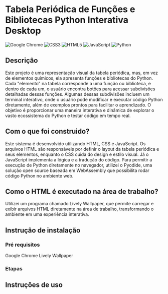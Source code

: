 # Tabela Periódica de Funções e Bibliotecas Python Interativa Desktop
![Google Chrome](https://img.shields.io/badge/Google%20Chrome-4285F4?style=for-the-badge&logo=GoogleChrome&logoColor=white)
![CSS3](https://img.shields.io/badge/css3-%231572B6.svg?style=for-the-badge&logo=css3&logoColor=white)
![HTML5](https://img.shields.io/badge/html5-%23E34F26.svg?style=for-the-badge&logo=html5&logoColor=white)
![JavaScript](https://img.shields.io/badge/javascript-%23323330.svg?style=for-the-badge&logo=javascript&logoColor=%23F7DF1E)
![Python](https://img.shields.io/badge/python-3670A0?style=for-the-badge&logo=python&logoColor=ffdd54)
## Descrição

Este projeto é uma representação visual da tabela periódica, mas, em vez de elementos químicos, ela apresenta funções e bibliotecas do Python. Cada "elemento" na tabela corresponde a uma função ou biblioteca, e dentro de cada um, o usuário encontra botões para acessar subdivisões detalhadas dessas funções. Algumas dessas subdivisões incluem um terminal interativo, onde o usuário pode modificar e executar código Python diretamente, além de exemplos prontos para facilitar o aprendizado. O objetivo é proporcionar uma maneira interativa e dinâmica de explorar o vasto ecossistema do Python e testar código em tempo real.

## Com o que foi construido?
Este sistema é desenvolvido utilizando HTML, CSS e JavaScript. Os arquivos HTML são responsáveis por definir o layout da tabela periódica e seus elementos, enquanto o CSS cuida do design e estilo visual. Já o JavaScript implementa a lógica e a tradução do código. Para permitir a execução de Python diretamente no navegador, utilizei o Pyodide, uma solução open source baseada em WebAssembly que possibilita rodar código Python no ambiente web.

## Como o HTML é executado na área de trabalho?
Utilizei um programa chamado Lively Wallpaper, que permite carregar e exibir arquivos HTML diretamente na área de trabalho, transformando o ambiente em uma experiência interativa.


## Instrução de instalação

### Pré requisitos

Google Chrome
Lively Wallpaper

### Etapas

## Instruções de uso


